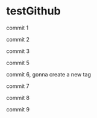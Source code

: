 # testGithub

commit 1

commit 2

commit 3

commit 5

commit 6, gonna create a new tag

commit 7

commit 8

commit 9
